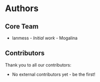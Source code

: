 # Authors

## Core Team
- lanmess - *Initial work* - Mogalina

## Contributors
Thank you to all our contributors:
- No external contributors yet - be the first!
